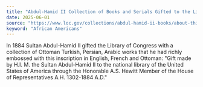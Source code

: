 ```yaml
---
title: "Abdul-Hamid II Collection of Books and Serials Gifted to the Library of Congress"
date: 2025-06-01
source: "https://www.loc.gov/collections/abdul-hamid-ii-books/about-this-collection/"
keyword: "African Americans"
---
```


In 1884 Sultan Abdul-Hamid II gifted the Library of Congress with a collection of Ottoman Turkish, Persian, Arabic works that he had richly embossed with this inscription in English, French and Ottoman: "Gift made by H.I. M. the Sultan Abdul-Hamid II to the national library of the United States of America through the Honorable A.S. Hewitt Member of the House of Representatives A.H. 1302-1884 A.D."